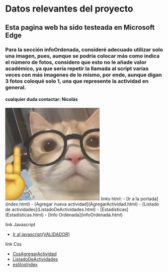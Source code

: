 # Datos relevantes del proyecto
## Esta pagina web ha sido testeada en Microsoft Edge
### Para la sección infoOrdenada, consideré adecuado utilizar solo una imagen, pues, aunque se podría colocar más como indica el número de fotos, considero que esto no le añade valor académico, ya que sería repetir la llamada al script varias veces con más imagenes de lo mismo, por ende, aunque digan 3 fotos coloqué solo 1, una que represente la actividad en general.
#### cualquier duda contactar: Nicolás 
<img src="fotos/gatomeme.jpg" alt="Gato Memero" width="300">
links html:  
- [Ir a la portada](index.html)  
- [Agregar nueva actividad](AgregarActividad.html)  
- [Listado de actividades](ListadoDeActividades.html)  
- [Estadísticas](Estadisticas.html)  
- [Info Ordenada](infoOrdenada.html)

link Javascript
- [Ir al javascript(VALIDADOR)](Javascript.js)

link Css
- [CssAgregarActividad](agregarActividad.css)
- [ListadoDeActividades](ListadoDeActividades.css)
- [estilosIndex](estilosIndex.css)


